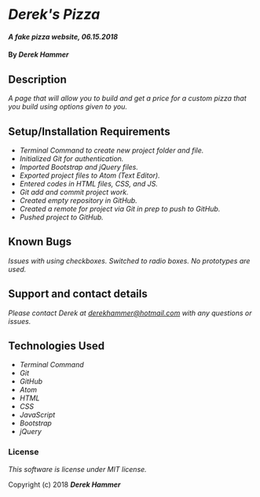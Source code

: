 # _Derek's Pizza_

#### _A fake pizza website, 06.15.2018_

#### By _**Derek Hammer**_

## Description

_A page that will allow you to build and get a price for a custom pizza that you build using options given to you._

## Setup/Installation Requirements

* _Terminal Command to create new project folder and file._
* _Initialized Git for authentication._
* _Imported Bootstrap and jQuery files._
* _Exported project files to Atom (Text Editor)._
* _Entered codes in HTML files, CSS, and JS._
* _Git add and commit project work._
* _Created empty repository in GitHub._
* _Created a remote for project via Git in prep to push to GitHub._
* _Pushed project to GitHub._

## Known Bugs

_Issues with using checkboxes.  Switched to radio boxes. No prototypes are used._

## Support and contact details

_Please contact Derek at derekhammer@hotmail.com with any questions or issues._

## Technologies Used

* _Terminal Command_
* _Git_
* _GitHub_
* _Atom_
* _HTML_
* _CSS_
* _JavaScript_
* _Bootstrap_
* _jQuery_


### License

*This software is license under MIT license.*

Copyright (c) 2018 **_Derek Hammer_**
